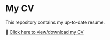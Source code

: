 # My CV

This repository contains my up-to-date resume.

📄 [Click here to view/download my CV](https://github.com/bilalfarooq056/my-cv/raw/main/Bilal_Farooq_CV.pdf)

